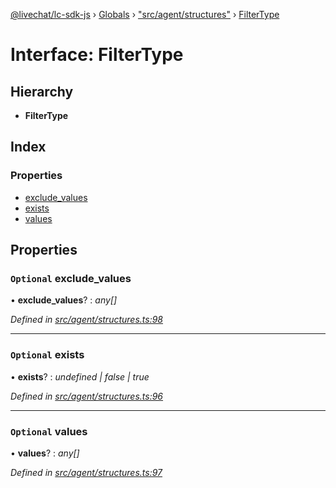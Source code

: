 [@livechat/lc-sdk-js](../README.md) › [Globals](../globals.md) › ["src/agent/structures"](../modules/_src_agent_structures_.md) › [FilterType](_src_agent_structures_.filtertype.md)

# Interface: FilterType

## Hierarchy

* **FilterType**

## Index

### Properties

* [exclude_values](_src_agent_structures_.filtertype.md#optional-exclude_values)
* [exists](_src_agent_structures_.filtertype.md#optional-exists)
* [values](_src_agent_structures_.filtertype.md#optional-values)

## Properties

### `Optional` exclude_values

• **exclude_values**? : *any[]*

*Defined in [src/agent/structures.ts:98](https://github.com/livechat/lc-sdk-js/blob/d0a32c0/src/agent/structures.ts#L98)*

___

### `Optional` exists

• **exists**? : *undefined | false | true*

*Defined in [src/agent/structures.ts:96](https://github.com/livechat/lc-sdk-js/blob/d0a32c0/src/agent/structures.ts#L96)*

___

### `Optional` values

• **values**? : *any[]*

*Defined in [src/agent/structures.ts:97](https://github.com/livechat/lc-sdk-js/blob/d0a32c0/src/agent/structures.ts#L97)*
